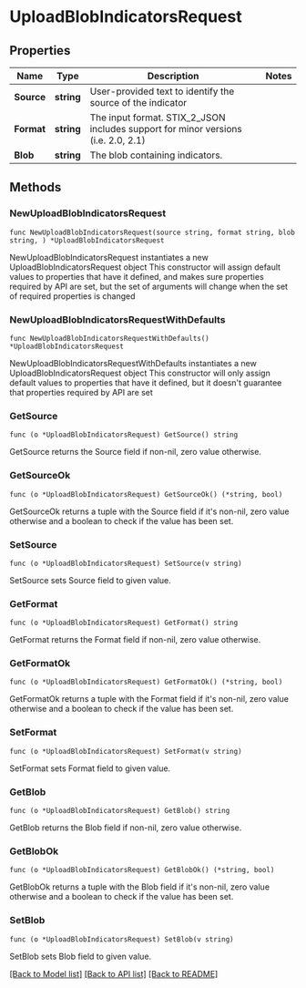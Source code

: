 # UploadBlobIndicatorsRequest

## Properties

Name | Type | Description | Notes
------------ | ------------- | ------------- | -------------
**Source** | **string** | User-provided text to identify the source of the indicator | 
**Format** | **string** | The input format. STIX_2_JSON includes support for minor versions (i.e. 2.0, 2.1) | 
**Blob** | **string** | The blob containing indicators. | 

## Methods

### NewUploadBlobIndicatorsRequest

`func NewUploadBlobIndicatorsRequest(source string, format string, blob string, ) *UploadBlobIndicatorsRequest`

NewUploadBlobIndicatorsRequest instantiates a new UploadBlobIndicatorsRequest object
This constructor will assign default values to properties that have it defined,
and makes sure properties required by API are set, but the set of arguments
will change when the set of required properties is changed

### NewUploadBlobIndicatorsRequestWithDefaults

`func NewUploadBlobIndicatorsRequestWithDefaults() *UploadBlobIndicatorsRequest`

NewUploadBlobIndicatorsRequestWithDefaults instantiates a new UploadBlobIndicatorsRequest object
This constructor will only assign default values to properties that have it defined,
but it doesn't guarantee that properties required by API are set

### GetSource

`func (o *UploadBlobIndicatorsRequest) GetSource() string`

GetSource returns the Source field if non-nil, zero value otherwise.

### GetSourceOk

`func (o *UploadBlobIndicatorsRequest) GetSourceOk() (*string, bool)`

GetSourceOk returns a tuple with the Source field if it's non-nil, zero value otherwise
and a boolean to check if the value has been set.

### SetSource

`func (o *UploadBlobIndicatorsRequest) SetSource(v string)`

SetSource sets Source field to given value.


### GetFormat

`func (o *UploadBlobIndicatorsRequest) GetFormat() string`

GetFormat returns the Format field if non-nil, zero value otherwise.

### GetFormatOk

`func (o *UploadBlobIndicatorsRequest) GetFormatOk() (*string, bool)`

GetFormatOk returns a tuple with the Format field if it's non-nil, zero value otherwise
and a boolean to check if the value has been set.

### SetFormat

`func (o *UploadBlobIndicatorsRequest) SetFormat(v string)`

SetFormat sets Format field to given value.


### GetBlob

`func (o *UploadBlobIndicatorsRequest) GetBlob() string`

GetBlob returns the Blob field if non-nil, zero value otherwise.

### GetBlobOk

`func (o *UploadBlobIndicatorsRequest) GetBlobOk() (*string, bool)`

GetBlobOk returns a tuple with the Blob field if it's non-nil, zero value otherwise
and a boolean to check if the value has been set.

### SetBlob

`func (o *UploadBlobIndicatorsRequest) SetBlob(v string)`

SetBlob sets Blob field to given value.



[[Back to Model list]](../README.md#documentation-for-models) [[Back to API list]](../README.md#documentation-for-api-endpoints) [[Back to README]](../README.md)


